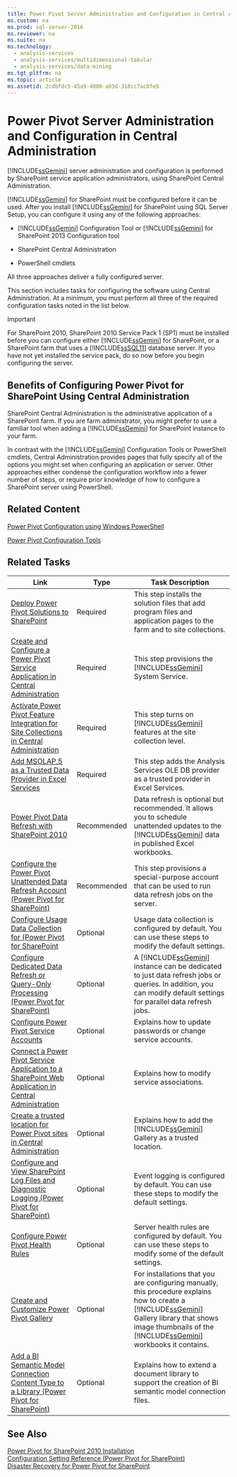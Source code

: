 ```yaml
---
title: Power Pivot Server Administration and Configuration in Central Administration
ms.custom: na
ms.prod: sql-server-2016
ms.reviewer: na
ms.suite: na
ms.technology: 
  - analysis-services
  - analysis-services/multidimensional-tabular
  - analysis-services/data-mining
ms.tgt_pltfrm: na
ms.topic: article
ms.assetid: 2cdbfdc5-45a9-4000-a03d-318cc7ac8fe9
---
```

# Power Pivot Server Administration and Configuration in Central Administration
  [!INCLUDE[ssGemini](../../Token/Other/ssGemini_md.md)] server administration and configuration is performed by SharePoint service application administrators, using SharePoint Central Administration.  
  
 [!INCLUDE[ssGemini](../../Token/Other/ssGemini_md.md)] for SharePoint must be configured before it can be used. After you install [!INCLUDE[ssGemini](../../Token/Other/ssGemini_md.md)] for SharePoint using SQL Server Setup, you can configure it using any of the following approaches:  
  
-   [!INCLUDE[ssGemini](../../Token/Other/ssGemini_md.md)] Configuration Tool or [!INCLUDE[ssGemini](../../Token/Other/ssGemini_md.md)] for SharePoint 2013 Configuration tool  
  
-   SharePoint Central Administration  
  
-   PowerShell cmdlets  
  
 All three approaches deliver a fully configured server.  
  
 This section includes tasks for configuring the software using Central Administration. At a minimum, you must perform all three of the required configuration tasks noted in the list below.  
  
> [!IMPORTANT]  
>  For SharePoint 2010, SharePoint 2010 Service Pack 1 \(SP1\) must be installed before you can configure either [!INCLUDE[ssGemini](../../Token/Other/ssGemini_md.md)] for SharePoint, or a SharePoint farm that uses a [!INCLUDE[ssSQL11](../../Token/Other/ssSQL11_md.md)] database server. If you have not yet installed the service pack, do so now before you begin configuring the server.  
  
## Benefits of Configuring Power Pivot for SharePoint Using Central Administration  
 SharePoint Central Administration is the administrative application of a SharePoint farm. If you are farm administrator, you might prefer to use a familiar tool when adding a [!INCLUDE[ssGemini](../../Token/Other/ssGemini_md.md)] for SharePoint instance to your farm.  
  
 In contrast with the [!INCLUDE[ssGemini](../../Token/Other/ssGemini_md.md)] Configuration Tools or PowerShell cmdlets, Central Administration provides pages that fully specify all of the options you might set when configuring an application or server. Other approaches either condense the configuration workflow into a fewer number of steps, or require prior knowledge of how to configure a SharePoint server using PowerShell.  
  
## Related Content  
 [Power Pivot Configuration using Windows PowerShell](../../Topics/TopicNameNotContainA/Power-Pivot-Configuration-using-Windows-PowerShell.md)  
  
 [Power Pivot Configuration Tools](../../Topics/TopicNameNotContainA/Power-Pivot-Configuration-Tools.md)  
  
## Related Tasks  
  
|Link|Type|Task Description|  
|----------|----------|----------------------|  
|[Deploy Power Pivot Solutions to SharePoint](../../Topics/TopicNameNotContainA/Deploy-Power-Pivot-Solutions-to-SharePoint.md)|Required|This step installs the solution files that add program files and application pages to the farm and to site collections.|  
|[Create and Configure a Power Pivot Service Application in Central Administration](../../Topics/TopicNameContainA/Create-and-Configure-a-Power-Pivot-Service-Application-in-Central-Administration.md)|Required|This step provisions the [!INCLUDE[ssGemini](../../Token/Other/ssGemini_md.md)] System Service.|  
|[Activate Power Pivot Feature Integration for Site Collections in Central Administration](../../Topics/TopicNameNotContainA/Activate-Power-Pivot-Feature-Integration-for-Site-Collections-in-Central-Administration.md)|Required|This step turns on [!INCLUDE[ssGemini](../../Token/Other/ssGemini_md.md)] features at the site collection level.|  
|[Add MSOLAP.5 as a Trusted Data Provider in Excel Services](../../Topics/TopicNameContainA/Add-MSOLAP.5-as-a-Trusted-Data-Provider-in-Excel-Services.md)|Required|This step adds the Analysis Services OLE DB provider as a trusted provider in Excel Services.|  
|[Power Pivot Data Refresh with SharePoint 2010](assetId:///01b54e6f-66e5-485c-acaa-3f9aa53119c9)|Recommended|Data refresh is optional but recommended. It allows you to schedule unattended updates to the [!INCLUDE[ssGemini](../../Token/Other/ssGemini_md.md)] data in published Excel workbooks.|  
|[Configure the Power Pivot Unattended Data Refresh Account \(Power Pivot for SharePoint\)](assetId:///81401eac-c619-4fad-ad3e-599e7a6f8493)|Recommended|This step provisions a special\-purpose account that can be used to run data refresh jobs on the server.|  
|[Configure Usage Data Collection for &#40;Power Pivot for SharePoint](../Topic/Configure%20Usage%20Data%20Collection%20for%20\(Power%20Pivot%20for%20SharePoint.md)|Optional|Usage data collection is configured by default. You can use these steps to modify the default settings.|  
|[Configure Dedicated Data Refresh or Query\-Only Processing \(Power Pivot for SharePoint\)](assetId:///5e027605-1086-4941-bb01-f315df8f829b)|Optional|A [!INCLUDE[ssGemini](../Token/ssGemini_md.md)] instance can be dedicated to just data refresh jobs or queries. In addition, you can modify default settings for parallel data refresh jobs.|  
|[Configure Power Pivot Service Accounts](../Topic/Configure%20Power%20Pivot%20Service%20Accounts.md)|Optional|Explains how to update passwords or change service accounts.|  
|[Connect a Power Pivot Service Application to a SharePoint Web Application in Central Administration](../Topic/Connect%20a%20Power%20Pivot%20Service%20Application%20to%20a%20SharePoint%20Web%20Application%20in%20Central%20Administration.md)|Optional|Explains how to modify service associations.|  
|[Create a trusted location for Power Pivot sites in Central Administration](../Topic/Create%20a%20trusted%20location%20for%20Power%20Pivot%20sites%20in%20Central%20Administration.md)|Optional|Explains how to add the [!INCLUDE[ssGemini](../Token/ssGemini_md.md)] Gallery as a trusted location.|  
|[Configure and View SharePoint Log Files  and Diagnostic Logging &#40;Power Pivot for SharePoint&#41;](../Topic/Configure%20and%20View%20SharePoint%20Log%20Files%20%20and%20Diagnostic%20Logging%20\(Power%20Pivot%20for%20SharePoint\).md)|Optional|Event logging is configured by default. You can use these steps to modify the default settings.|  
|[Configure Power Pivot Health Rules](../Topic/Configure%20Power%20Pivot%20Health%20Rules.md)|Optional|Server health rules are configured by default. You can use these steps to modify some of the default settings.|  
|[Create and Customize Power Pivot Gallery](../Topic/Create%20and%20Customize%20Power%20Pivot%20Gallery.md)|Optional|For installations that you are configuring manually, this procedure explains how to create a [!INCLUDE[ssGemini](../Token/ssGemini_md.md)] Gallery library that shows image thumbnails of the [!INCLUDE[ssGemini](../Token/ssGemini_md.md)] workbooks it contains.|  
|[Add a BI Semantic Model Connection Content Type to a Library &#40;Power Pivot for SharePoint&#41;](../Topic/Add%20a%20BI%20Semantic%20Model%20Connection%20Content%20Type%20to%20a%20Library%20\(Power%20Pivot%20for%20SharePoint\).md)|Optional|Explains how to extend a document library to support the creation of BI semantic model connection files.|  
  
## See Also  
 [Power Pivot for SharePoint 2010 Installation](assetId:///8d47dde7-c941-4280-a934-e2fe3f9a938f)   
 [Configuration Setting Reference &#40;Power Pivot for SharePoint&#41;](../Topic/Configuration%20Setting%20Reference%20\(Power%20Pivot%20for%20SharePoint\).md)   
 [Disaster Recovery for Power Pivot for SharePoint](http://go.microsoft.com/fwlink/p/?LinkId=389570)  
  
  